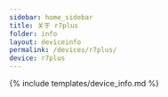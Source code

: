 ```yaml
---
sidebar: home_sidebar
title: 关于 r7plus
folder: info
layout: deviceinfo
permalink: /devices/r7plus/
device: r7plus
---
```

{% include templates/device_info.md %}
